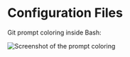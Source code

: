 # Configuration Files

Git prompt coloring inside Bash:

![Screenshot of the prompt coloring](http://i.imgur.com/YFOtB35.png)
